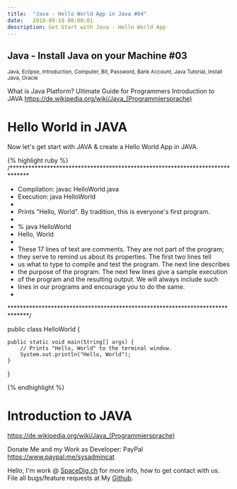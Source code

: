 ```yaml
---
title:  "Java - Hello World App in Java #04"
date:   2018-09-18 00:00:01
description: Get Start with Java - Hello World App
---
```

<h2 id="this-post-is-the-last-of-a-series-of-posts-in-which-i-write-about-the-observable-type-in-the-first-post-we-went-ahead-writing-an-observable-from-scratch-in-order-to-fully-understand-it-we-then-explored-how-to-create-observables-from-values-arrays-dom-events-and-promises-this-time-well-focus-on-compositions-by-rewriting-some-basic-composition-operators">
Java - Install Java on your Machine #03</h2>

<small>Java, Eclipse, Introduction, Computer, Bit, Password, Bank Account, Java Tutorial, Install Java, Oracle</small>

What is Java Platform? Ultimate Guide for Programmers
Introduction to JAVA
<a href="https://de.wikipedia.org/wiki/Java_(Programmiersprache)">https://de.wikipedia.org/wiki/Java_(Programmiersprache) </a>


<h1>Hello World in JAVA</h1>

Now let's get start with JAVA & create a Hello World App in JAVA.

{% highlight ruby %}
/******************************************************************************
 *  Compilation:  javac HelloWorld.java
 *  Execution:    java HelloWorld
 *
 *  Prints "Hello, World". By tradition, this is everyone's first program.
 *
 *  % java HelloWorld
 *  Hello, World
 *
 *  These 17 lines of text are comments. They are not part of the program;
 *  they serve to remind us about its properties. The first two lines tell
 *  us what to type to compile and test the program. The next line describes
 *  the purpose of the program. The next few lines give a sample execution
 *  of the program and the resulting output. We will always include such 
 *  lines in our programs and encourage you to do the same.
 *
 ******************************************************************************/

public class HelloWorld {

    public static void main(String[] args) {
        // Prints "Hello, World" to the terminal window.
        System.out.println("Hello, World");
    }

}

{% endhighlight %}




<h1>Introduction to JAVA</h1>
<a href="https://de.wikipedia.org/wiki/Java_(Programmiersprache)">https://de.wikipedia.org/wiki/Java_(Programmiersprache) </a>




Donate Me and my Work as Developer: PayPal <a href="https://www.paypal.me/sysadmincat">https://www.paypal.me/sysadmincat </a>


 Hello, I'm work @ [SpaceDig.ch][spacedig] for more info, how to get contact with us. File all bugs/feature requests at My  [Github][jekyll-gh].

[jekyll-gh]: https://github.com/spaceg
[spacedig]:    http://spacedig.ch
